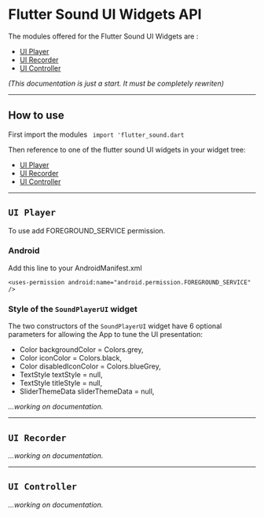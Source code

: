 # Flutter Sound UI Widgets API

The modules offered for the Flutter Sound UI Widgets are :

- [UI Player](../ui_player/ui_player-library.html)
- [UI Recorder](../ui_recorder/ui_recorder-library.html)
- [UI Controller](../ui_controller/ui_controller-library.html)

*(This documentation is just a start. It must be completely rewriten)*

-----------------------------------------------------------------------------------------------------------------------

## How to use
First import the modules
``` import 'flutter_sound.dart```

Then reference to one of the flutter sound UI widgets in your widget tree:

- [UI Player](../ui_player/ui_player-library.html)
- [UI Recorder](../ui_recorder/ui_recorder-library.html)
- [UI Controller](../ui_controller/ui_controller-library.html)

--------------------------------------------------------------------------------

## `UI Player`

To use add FOREGROUND_SERVICE permission.

### Android

Add this line to your AndroidManifest.xml
```
<uses-permission android:name="android.permission.FOREGROUND_SERVICE" />
```

### Style of the `SoundPlayerUI` widget

The two constructors of the `SoundPlayerUI` widget have 6 optional parameters for allowing the App to tune the UI presentation:

- Color backgroundColor = Colors.grey,
- Color iconColor = Colors.black,
- Color disabledIconColor = Colors.blueGrey,
- TextStyle textStyle = null,
- TextStyle titleStyle = null,
- SliderThemeData sliderThemeData = null,

*...working on documentation.*

--------------------------------------------------------------------------

## `UI Recorder`

*...working on documentation.*

--------------------------------------------------------------------------

## `UI Controller`

*...working on documentation.*

